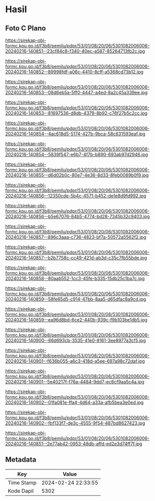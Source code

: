 # Hasil

## Foto C Plano

https://sirekap-obj-formc.kpu.go.id/f3b8/pemilu/pdpr/53/01/08/20/06/5301082006006-20240216-140851--23cf84c8-f340-40ec-a587-85264713fb2c.jpg

https://sirekap-obj-formc.kpu.go.id/f3b8/pemilu/pdpr/53/01/08/20/06/5301082006006-20240216-140852--89998fdf-a06c-4410-8cff-a5368cd73b12.jpg

https://sirekap-obj-formc.kpu.go.id/f3b8/pemilu/pdpr/53/01/08/20/06/5301082006006-20240216-140853--08d6eb5a-5ff0-4447-a4ed-8a2c45a339ee.jpg

https://sirekap-obj-formc.kpu.go.id/f3b8/pemilu/pdpr/53/01/08/20/06/5301082006006-20240216-140853--81697536-d8db-4379-8b92-c76f27b5c2cc.jpg

https://sirekap-obj-formc.kpu.go.id/f3b8/pemilu/pdpr/53/01/08/20/06/5301082006006-20240216-140854--4ac618d5-5174-427b-9bca-58c631593eaf.jpg

https://sirekap-obj-formc.kpu.go.id/f3b8/pemilu/pdpr/53/01/08/20/06/5301082006006-20240216-140854--5839f547-e6b7-4f7b-b890-693ab97d2946.jpg

https://sirekap-obj-formc.kpu.go.id/f3b8/pemilu/pdpr/53/01/08/20/06/5301082006006-20240216-140855--d6d02b0c-80e7-4e36-8d33-8feb0089b0f9.jpg

https://sirekap-obj-formc.kpu.go.id/f3b8/pemilu/pdpr/53/01/08/20/06/5301082006006-20240216-140856--12350cde-5b4c-4571-b452-de1e8d9fd992.jpg

https://sirekap-obj-formc.kpu.go.id/f3b8/pemilu/pdpr/53/01/08/20/06/5301082006006-20240216-140856--b5e67076-84b5-4774-bd28-7345b32c9403.jpg

https://sirekap-obj-formc.kpu.go.id/f3b8/pemilu/pdpr/53/01/08/20/06/5301082006006-20240216-140857--896c3aaa-c736-4823-bf7a-50572a5562f2.jpg

https://sirekap-obj-formc.kpu.go.id/f3b8/pemilu/pdpr/53/01/08/20/06/5301082006006-20240216-140857--b2b7758c-cc49-421d-ab3d-c35c7fb55bde.jpg

https://sirekap-obj-formc.kpu.go.id/f3b8/pemilu/pdpr/53/01/08/20/06/5301082006006-20240216-140858--80aab552-1cc3-45fe-b335-15db25c1ba7c.jpg

https://sirekap-obj-formc.kpu.go.id/f3b8/pemilu/pdpr/53/01/08/20/06/5301082006006-20240216-140859--58fe65d5-c914-47bb-8aa5-d65dfac8a9cd.jpg

https://sirekap-obj-formc.kpu.go.id/f3b8/pemilu/pdpr/53/01/08/20/06/5301082006006-20240216-140859--ea96d8bd-6ce2-440b-939c-f9b103be1db5.jpg

https://sirekap-obj-formc.kpu.go.id/f3b8/pemilu/pdpr/53/01/08/20/06/5301082006006-20240216-140900--66d693cb-3535-41e0-8161-3ee8977a3cf5.jpg

https://sirekap-obj-formc.kpu.go.id/f3b8/pemilu/pdpr/53/01/08/20/06/5301082006006-20240216-140901--f636b055-a6c3-418d-a5ee-697a98c72daf.jpg

https://sirekap-obj-formc.kpu.go.id/f3b8/pemilu/pdpr/53/01/08/20/06/5301082006006-20240216-140901--5e40217f-f76a-4484-9dd7-ec6cf9aa5c4a.jpg

https://sirekap-obj-formc.kpu.go.id/f3b8/pemilu/pdpr/53/01/08/20/06/5301082006006-20240216-140902--01fa081e-ffa4-4d64-a33a-afb5bea3e0ed.jpg

https://sirekap-obj-formc.kpu.go.id/f3b8/pemilu/pdpr/53/01/08/20/06/5301082006006-20240216-140902--fbf133f7-de3c-4555-9f54-487bd8627423.jpg

https://sirekap-obj-formc.kpu.go.id/f3b8/pemilu/pdpr/53/01/08/20/06/5301082006006-20240216-140851--2e77ab42-0953-48db-affd-ed2e3d74ff7f.jpg


## Metadata

| Key        | Value               |
| ---------- | ------------------- |
| Time Stamp | 2024-02-24 22:33:55 |
| Kode Dapil | 5302                |



